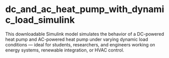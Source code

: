# dc_and_ac_heat_pump_with_dynamic_load_simulink
This downloadable Simulink model simulates the behavior of a DC-powered heat pump and AC-powered heat pump under varying dynamic load conditions — ideal for students, researchers, and engineers working on energy systems, renewable integration, or HVAC control.
